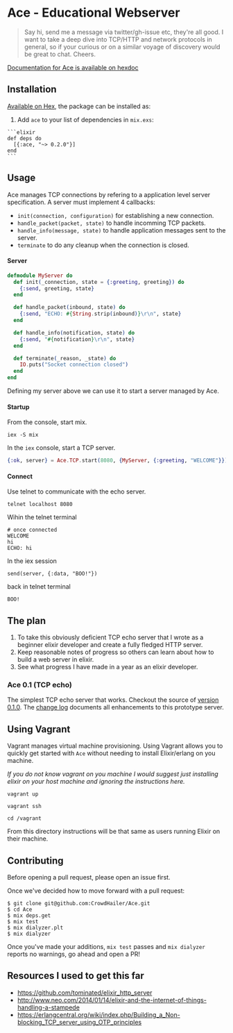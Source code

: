 # Ace - Educational Webserver

> Say hi, send me a message via twitter/gh-issue etc, they're all good.
> I want to take a deep dive into TCP/HTTP and network protocols in general, so if your curious or on a similar voyage of discovery would be great to chat.
> Cheers.

[Documentation for Ace is available on hexdoc](https://hexdocs.pm/ace)

## Installation

[Available on Hex](https://hex.pm/packages/ace), the package can be installed as:

  1. Add `ace` to your list of dependencies in `mix.exs`:

    ```elixir
    def deps do
      [{:ace, "~> 0.2.0"}]
    end
    ```

## Usage

Ace manages TCP connections by refering to a application level server specification.
A server must implement 4 callbacks:

- `init(connection, configuration)` for establishing a new connection.
- `handle_packet(packet, state)` to handle incomming TCP packets.
- `handle_info(message, state)` to handle application messages sent to the server.
- `terminate` to do any cleanup when the connection is closed.

#### Server

```elixir
defmodule MyServer do
  def init(_connection, state = {:greeting, greeting}) do
    {:send, greeting, state}
  end

  def handle_packet(inbound, state) do
    {:send, "ECHO: #{String.strip(inbound)}\r\n", state}
  end

  def handle_info(notification, state) do
    {:send, "#{notification}\r\n", state}
  end

  def terminate(_reason, _state) do
    IO.puts("Socket connection closed")
  end
end
```

Defining my server above we can use it to start a server managed by Ace.

#### Startup

From the console, start mix.

```shell
iex -S mix
```

In the `iex` console, start a TCP server.
```elixir
{:ok, server} = Ace.TCP.start(8080, {MyServer, {:greeting, "WELCOME"}})
```

#### Connect
Use telnet to communicate with the echo server.

```
telnet localhost 8080
```

Wihin the telnet terminal

```
# once connected
WELCOME
hi
ECHO: hi
```

In the iex session

```
send(server, {:data, "BOO!"})
```

back in telnet terminal

```
BOO!
```

## The plan

1. To take this obviously deficient TCP echo server that I wrote as a beginner elixir developer and create a fully fledged HTTP server.
2. Keep reasonable notes of progress so others can learn about how to build a web server in elixir.
3. See what progress I have made in a year as an elixir developer.

### Ace 0.1 (TCP echo)

The simplest TCP echo server that works.
Checkout the source of [version 0.1.0](https://github.com/CrowdHailer/Ace/blob/0.1.0/server.ex).
The [change log](https://github.com/CrowdHailer/Ace/blob/master/CHANGELOG.md) documents all enhancements to this prototype server.


## Using Vagrant

Vagrant manages virtual machine provisioning.
Using Vagrant allows you to quickly get started with `Ace` without needing to install Elixir/erlang on you machine.

*If you do not know vagrant on you machine I would suggest just installing elixir on your host machine and ignoring the instructions here.*

```
vagrant up

vagrant ssh

cd /vagrant
```

From this directory instructions will be that same as users running Elixir on their machine.

## Contributing

Before opening a pull request, please open an issue first.

Once we've decided how to move forward with a pull request:

    $ git clone git@github.com:CrowdHailer/Ace.git
    $ cd Ace
    $ mix deps.get
    $ mix test
    $ mix dialyzer.plt
    $ mix dialyzer

Once you've made your additions, `mix test` passes and `mix dialyzer` reports no warnings, go ahead and open a PR!

## Resources I used to get this far

- https://github.com/tominated/elixir_http_server
- http://www.neo.com/2014/01/14/elixir-and-the-internet-of-things-handling-a-stampede
- https://erlangcentral.org/wiki/index.php/Building_a_Non-blocking_TCP_server_using_OTP_principles
